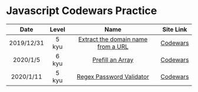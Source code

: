 # Javascript Codewars Practice

|    Date    | Level |                                                                                       Name                                                                                       |                                                Site Link                                                 |
| :--------: | :---: | :------------------------------------------------------------------------------------------------------------------------------------------------------------------------------: | :------------------------------------------------------------------------------------------------------: |
| 2019/12/31 | 5 kyu | [Extract the domain name from a URL](https://github.com/EternalPractice/Codewars-Practice/blob/master/Javascript/%5B5kyu%5D%20Extract%20the%20domain%20name%20from%20a%20URL.js) | [Codewars](https://www.codewars.com/kata/514a024011ea4fb54200004b/solutions/javascript/me/best_practice) |
|  2020/1/5  | 6 kyu |                       [Prefill an Array](https://github.com/EternalPractice/Codewars-Practice/blob/master/Javascript/%5B6kyu%5D%20Prefill%20an%20Array.js)                       | [Codewars](https://www.codewars.com/kata/54129112fb7c188740000162/solutions/javascript/me/best_practice) |
| 2020/1/11  | 5 kyu |              [Regex Password Validator](https://github.com/EternalPractice/Codewars-Practice/blob/master/Javascript/%5B5kyu%5D%20Regex%20Password%20Validation.js)               | [Codewars](https://www.codewars.com/kata/52e1476c8147a7547a000811/solutions/javascript/me/best_practice) |
